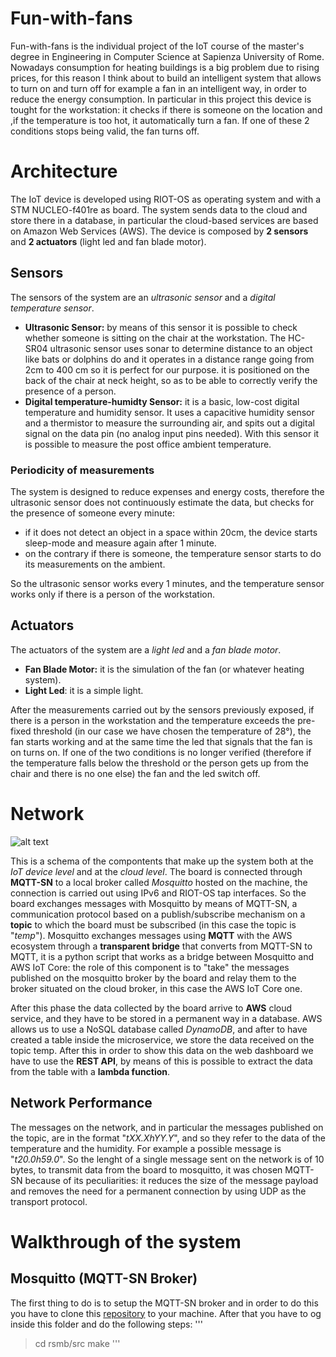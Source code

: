 # Fun-with-fans
Fun-with-fans is the individual project of the IoT course of the master's degree in Engineering in Computer Science at Sapienza University of Rome. Nowadays consumption for heating buildings is a big problem due to rising prices, for this reason I think about to build an intelligent system that allows to turn on and turn off for example a fan in an intelligent way, in order to reduce the energy consumption. In particular in this project this device is tought for the workstation: it checks if there is someone on the location and ,if the temperature is too hot, it automatically turn a fan. If one of these 2 conditions stops being valid, the fan turns off. 

# Architecture
The IoT device is developed using RIOT-OS as operating system and with a STM NUCLEO-f401re as board. The system sends data to the cloud and store there in a database, in particular the cloud-based services are based on Amazon Web Services (AWS). The device is composed by **2 sensors** and **2 actuators** (light led and fan blade motor).
## Sensors
The sensors of the system are an *ultrasonic sensor* and a *digital temperature sensor*.
* **Ultrasonic Sensor:** by means of this sensor it is possible to check whether someone is sitting on the chair at the workstation. The HC-SR04 ultrasonic sensor uses sonar to determine distance to an object like bats or dolphins do and it operates in a distance range going from 2cm to 400 cm so it is perfect for our purpose. it is positioned on the back of the chair at neck height, so as to be able to correctly verify the presence of a person.
*  **Digital temperature-humidty Sensor:** it is a basic, low-cost digital temperature and humidity sensor. It uses a capacitive humidity sensor and a thermistor to measure the surrounding air, and spits out a digital signal on the data pin (no analog input pins needed). With this sensor it is possible to measure the post office ambient temperature. 
### Periodicity of measurements
The system is designed to reduce expenses and energy costs, therefore the ultrasonic sensor does not continuously estimate the data, but checks for the presence of someone every minute: 
* if it does not detect an object in a space within 20cm, the device starts sleep-mode and measure again after 1 minute.
* on the contrary if there is someone, the temperature sensor starts to do its measurements on the ambient.

So the ultrasonic sensor works every 1 minutes, and the temperature sensor works only if there is a person of the workstation.

## Actuators
The actuators of the system are a *light led* and a *fan blade motor*.
* **Fan Blade Motor:** it is the simulation of the fan (or whatever heating system).
*  **Light Led**: it is a simple light.

After the measurements carried out by the sensors previously exposed, if there is a person in the workstation and the temperature exceeds the pre-fixed threshold (in our case we have chosen the temperature of 28°), the fan starts working and at the same time the led that signals that the fan is on turns on.
If one of the two conditions is no longer verified (therefore if the temperature falls below the threshold or the person gets up from the chair and there is no one else) the fan and the led switch off.

# Network
![alt text](https://github.com/StefanoRucci/Fun-with-fans/blob/main/Network.avif?raw=true)

This is a schema of the compontents that make up the system both at the *IoT device level* and at the *cloud level*. The board is connected through **MQTT-SN** to a local broker called *Mosquitto* hosted on the machine, the connection is carried out using IPv6 and RIOT-OS tap interfaces. So the board exchanges messages with Mosquitto by means of MQTT-SN, a communication protocol based on a publish/subscribe mechanism on a **topic** to which the board must be subscribed (in this case the topic is "*temp*"). Mosquitto exchanges messages using **MQTT** with the AWS ecosystem through a **transparent bridge** that converts from MQTT-SN to MQTT, it is a python script that works as a bridge between Mosquitto and AWS IoT Core: the role of this component is to "take" the messages published on the mosquitto broker by the board and relay them to the broker situated on the cloud broker, in this case the AWS IoT Core one.

After this phase the data collected by the board arrive to **AWS** cloud service, and they have to be stored in a permanent way in a database. AWS allows us to use a NoSQL database called *DynamoDB*, and after to have created a table inside the microservice, we store the data received on the topic temp. After this in order to show this data on the web dashboard we have to use the **REST API**, by means of this is possible to extract the data from the table with a **lambda function**.

## Network Performance
The messages on the network, and in particular the messages published on the topic, are in the format "*tXX.XhYY.Y*", and so they refer to the data of the temperature and the humidity. For example a possible message is "*t20.0h59.0*". So the lenght of a single message sent on the network is of 10 bytes, to transmit data from the board to mosquitto, it was chosen MQTT-SN because of its peculiarities: it reduces the size of the message payload and removes the need for a permanent connection by using UDP as the transport protocol.

# Walkthrough of the system
## Mosquitto (MQTT-SN Broker)
The first thing to do is to setup the MQTT-SN broker and in order to do this you have to clone this [repository](https://github.com/eclipse/mosquitto.rsmb) to your machine. After that you have to og inside this folder and do the following steps:
'''
> cd rsmb/src
> make
'''
